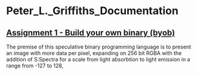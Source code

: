 # Peter_L._Griffiths_Documentation
## [Assignment 1 - Build your own binary (byob)](https://github.com/charlieroberts/imgd-5010-s24/blob/main/assignment1-binary.md)

The premise of this speculative binary programming language is to present an image with more data per pixel, expanding on 256 bit RGBA with the addition of S:Spectra for a scale from light absorbtion to light emission in a range from -127 to 128, 

